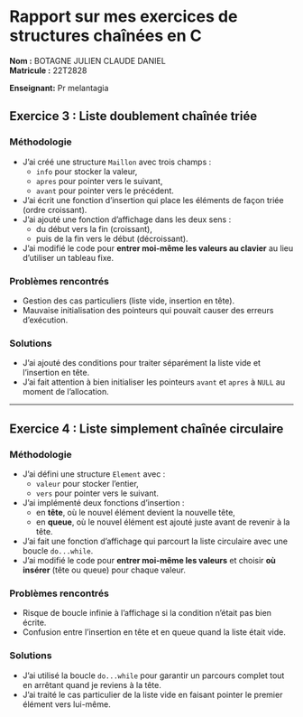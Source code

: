 # Rapport sur mes exercices de structures chaînées en C

**Nom :** BOTAGNE JULIEN CLAUDE DANIEL  
**Matricule :** 22T2828  

**Enseignant:**  Pr melantagia 

## Exercice 3 : Liste doublement chaînée triée

### Méthodologie
- J’ai créé une structure `Maillon` avec trois champs :  
  - `info` pour stocker la valeur,  
  - `apres` pour pointer vers le suivant,  
  - `avant` pour pointer vers le précédent.  
- J’ai écrit une fonction d’insertion qui place les éléments de façon triée (ordre croissant).  
- J’ai ajouté une fonction d’affichage dans les deux sens :  
  - du début vers la fin (croissant),  
  - puis de la fin vers le début (décroissant).  
- J’ai modifié le code pour **entrer moi-même les valeurs au clavier** au lieu d’utiliser un tableau fixe.  

### Problèmes rencontrés
- Gestion des cas particuliers (liste vide, insertion en tête).  
- Mauvaise initialisation des pointeurs qui pouvait causer des erreurs d’exécution.  

### Solutions
- J’ai ajouté des conditions pour traiter séparément la liste vide et l’insertion en tête.  
- J’ai fait attention à bien initialiser les pointeurs `avant` et `apres` à `NULL` au moment de l’allocation.  

---

## Exercice 4 : Liste simplement chaînée circulaire

### Méthodologie
- J’ai défini une structure `Element` avec :  
  - `valeur` pour stocker l’entier,  
  - `vers` pour pointer vers le suivant.  
- J’ai implémenté deux fonctions d’insertion :  
  - en **tête**, où le nouvel élément devient la nouvelle tête,  
  - en **queue**, où le nouvel élément est ajouté juste avant de revenir à la tête.  
- J’ai fait une fonction d’affichage qui parcourt la liste circulaire avec une boucle `do...while`.  
- J’ai modifié le code pour **entrer moi-même les valeurs** et choisir **où insérer** (tête ou queue) pour chaque valeur.  

### Problèmes rencontrés
- Risque de boucle infinie à l’affichage si la condition n’était pas bien écrite.  
- Confusion entre l’insertion en tête et en queue quand la liste était vide.  

### Solutions
- J’ai utilisé la boucle `do...while` pour garantir un parcours complet tout en arrêtant quand je reviens à la tête.  
- J’ai traité le cas particulier de la liste vide en faisant pointer le premier élément vers lui-même.
